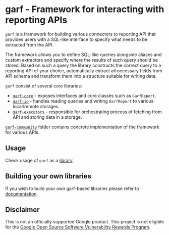 # garf - Framework for interacting with reporting APIs

`garf` is a framework for building various connectors to reporting API that provides
users with a SQL-like interface to specify what needs to be extracted from the API.

The framework allows you to define SQL-like queries alongside aliases and custom extractors and specify where the results of such query should be stored.
Based on such a query the library constructs the correct query to a reporting API of your choice, automatically extract all necessary fields from API schema
and transform them into a structure suitable for writing data.

`garf` consist of several core libraries:

* [`garf-core`](libs/garf_core) - exposes interfaces and core classes such as `GarfReport`.
* [`garf-io`](libs/garf_io) - handles reading queries and writing `GarfReport` to various local/remote storages.
* [`garf-executors`](libs/garf_executors) - responsible for orchestrating process of fetching from API and storing data in a storage.

[`garf-community`](libs/garf_community) folder contains concrete implementation of the framework for various APIs.

## Usage

Check usage of `garf` as a [library](docs/use-garf-as-a-library.md).

## Building your own libraries

If you wish to build your own garf-based libraries please refer to [documentation](docs/creating-your-own-libraries.md).

## Disclaimer
This is not an officially supported Google product. This project is not
eligible for the [Google Open Source Software Vulnerability Rewards
Program](https://bughunters.google.com/open-source-security).
